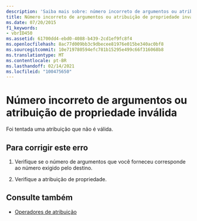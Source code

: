 ```yaml
---
description: 'Saiba mais sobre: número incorreto de argumentos ou atribuição de propriedade inválida'
title: Número incorreto de argumentos ou atribuição de propriedade inválida
ms.date: 07/20/2015
f1_keywords:
- vbrID450
ms.assetid: 61700dd4-ebd0-4088-b439-2cd1ef9fc8f4
ms.openlocfilehash: 8ac77d009bb3c9dbecee81976e015be340ac0bf8
ms.sourcegitcommit: 10e719780594efc781b15295e499c66f316068b8
ms.translationtype: MT
ms.contentlocale: pt-BR
ms.lasthandoff: 02/14/2021
ms.locfileid: "100475650"
---
```

# <a name="wrong-number-of-arguments-or-property-assignment-not-valid"></a>Número incorreto de argumentos ou atribuição de propriedade inválida

Foi tentada uma atribuição que não é válida.  
  
## <a name="to-correct-this-error"></a>Para corrigir este erro  
  
1. Verifique se o número de argumentos que você forneceu corresponde ao número exigido pelo destino.  
  
2. Verifique a atribuição de propriedade.  
  
## <a name="see-also"></a>Consulte também

- [Operadores de atribuição](../language-reference/operators/assignment-operators.md)
